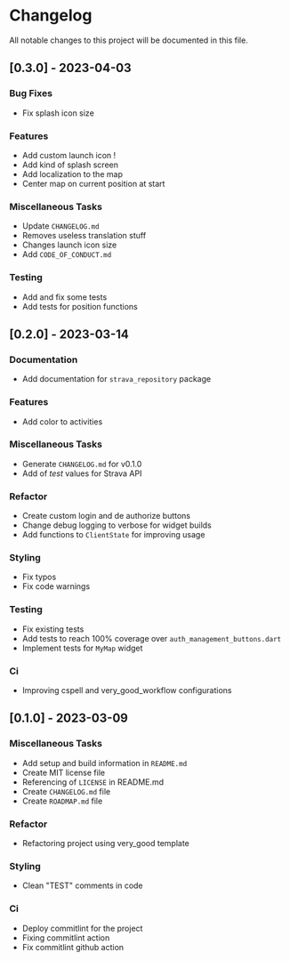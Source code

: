 # Changelog

All notable changes to this project will be documented in this file.

## [0.3.0] - 2023-04-03

### Bug Fixes

- Fix splash icon size

### Features

- Add custom launch icon !
- Add kind of splash screen
- Add localization to the map
- Center map on current position at start

### Miscellaneous Tasks

- Update `CHANGELOG.md`
- Removes useless translation stuff
- Changes launch icon size
- Add `CODE_OF_CONDUCT.md`

### Testing

- Add and fix some tests
- Add tests for position functions

## [0.2.0] - 2023-03-14

### Documentation

- Add documentation for `strava_repository` package

### Features

- Add color to activities

### Miscellaneous Tasks

- Generate `CHANGELOG.md` for v0.1.0
- Add of *test* values for Strava API

### Refactor

- Create custom login and de authorize buttons
- Change debug logging to verbose for widget builds
- Add functions to `ClientState` for improving usage

### Styling

- Fix typos
- Fix code warnings

### Testing

- Fix existing tests
- Add tests to reach 100% coverage over `auth_management_buttons.dart`
- Implement tests for `MyMap` widget

### Ci

- Improving cspell and very_good_workflow configurations

## [0.1.0] - 2023-03-09

### Miscellaneous Tasks

- Add setup and build information in `README.md`
- Create MIT license file
- Referencing of `LICENSE` in README.md
- Create `CHANGELOG.md` file
- Create `ROADMAP.md` file

### Refactor

- Refactoring project using very_good template

### Styling

- Clean "TEST" comments in code

### Ci

- Deploy commitlint for the project
- Fixing commitlint action
- Fix commitlint github action

<!-- generated by git-cliff -->
